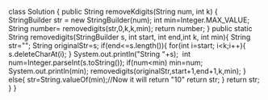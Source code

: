 class Solution {
public String removeKdigits(String num, int k) {
StringBuilder str = new StringBuilder(num);
int min=Integer.MAX_VALUE;
String number= removedigits(str,0,k,k,min);
return number;
}
public static String removedigits(StringBuilder s, int start, int end,int k, int min){
String str="";
String originalStr=s;
if(end<=s.length()){
for(int i=start; i<k;i++){
s.deleteCharAt(i);
}
System.out.println("String "+s);
​
int num=Integer.parseInt(s.toString());
if(num<min)
min=num;
System.out.println(min);
removedigits(originalStr,start+1,end+1,k,min);
}
else{
str=String.valueOf(min);//Now it will return "10"
return str;
}
return str;
}
}